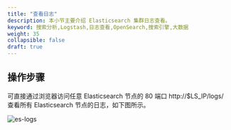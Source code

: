 ```yaml
---
title: "查看日志"
description: 本小节主要介绍 Elasticsearch 集群日志查看。
keyword: 搜索分析,Logstash,日志查看,OpenSearch,搜索引擎,大数据
weight: 35
collapsible: false
draft: true
---
```


## 操作步骤

可直接通过浏览器访问任意 Elasticsearch 节点的 80 端口 http://$LS_IP/logs/ 查看所有 Elasticsearch 节点的日志，如下图所示。

![es-logs](../../images/es-logs.png)
